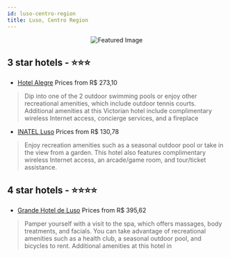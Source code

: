 ```yaml
---
id: luso-centro-region
title: Luso, Centro Region
---
```


<center><img src="https://i.travelapi.com/hotels/1000000/930000/922300/922273/b4cd5a1a_z.jpg" alt="Featured Image" /></center>


##  3 star hotels - ⭐️⭐️⭐️

-    [Hotel Alegre](https://us.hurb.com/hotels/luso/hotel-alegre-JNP-JP012314?cmp=18055) Prices from R$ 273,10
   > Dip into one of the 2 outdoor swimming pools or enjoy other recreational amenities, which include outdoor tennis courts. Additional amenities at this Victorian hotel include complimentary wireless Internet access, concierge services, and a fireplace 
-    [INATEL Luso](https://us.hurb.com/hotels/luso/inatel-luso-JNP-JP156938?cmp=18055) Prices from R$ 130,78
   > Enjoy recreation amenities such as a seasonal outdoor pool or take in the view from a garden. This hotel also features complimentary wireless Internet access, an arcade/game room, and tour/ticket assistance.

##  4 star hotels - ⭐️⭐️⭐️⭐️

-    [Grande Hotel de Luso](https://us.hurb.com/hotels/luso/grande-hotel-de-luso-JNP-JP151091?cmp=18055) Prices from R$ 395,62
   > Pamper yourself with a visit to the spa, which offers massages, body treatments, and facials. You can take advantage of recreational amenities such as a health club, a seasonal outdoor pool, and bicycles to rent. Additional amenities at this hotel in
